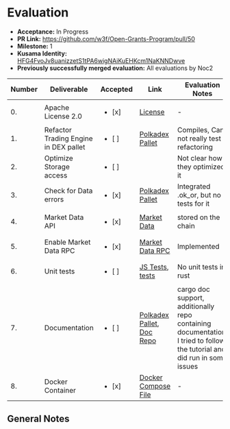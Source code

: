 # Evaluation

* **Acceptance:** In Progress
* **PR Link:** https://github.com/w3f/Open-Grants-Program/pull/50
* **Milestone:** 1
* **Kusama Identity:** [HFG4FvoJv8uanizzetS1tPA6wigNAiKuEHKcm1NaKNNDwve](https://polkascan.io/pre/kusama/account/HFG4FvoJv8uanizzetS1tPA6wigNAiKuEHKcm1NaKNNDwve)
* **Previously successfully merged evaluation:** All evaluations by Noc2

| Number | Deliverable | Accepted | Link | Evaluation Notes |
| ------------- | ------------- | ------------- | ------------- |------------- |
| 0. | Apache License 2.0 | <ul><li>[x] </li></ul>| [License](https://github.com/Polkadex-Substrate/Polkadex/blob/master/LICENSE)| - | 
| 1. | Refactor Trading Engine in DEX pallet |<ul><li>[ ] </li></ul>| [Polkadex Pallet](https://github.com/Polkadex-Substrate/Polkadex/blob/17f5d0faa079b1fadc44c24b784d430eaf8b037c/pallets/polkadex/src/lib.rs) | Compiles, Can not really test refactoring
| 2. | Optimize Storage access |<ul><li>[ ] </li></ul>|  | Not clear how they optimized it
| 3. | Check for Data errors |<ul><li>[x] </li></ul>| [Polkadex Pallet](https://github.com/Polkadex-Substrate/Polkadex/blob/17f5d0faa079b1fadc44c24b784d430eaf8b037c/pallets/polkadex/src/lib.rs) | Integrated .ok_or, but no tests for it
| 4. | Market Data API |<ul><li>[x] </li></ul>| [Market Data](https://github.com/Polkadex-Substrate/Polkadex/blob/17f5d0faa079b1fadc44c24b784d430eaf8b037c/pallets/polkadex/src/lib.rs#L113) |  stored on the chain 
| 5. | Enable Market Data RPC |<ul><li>[x] </li></ul>| [Market Data RPC](https://github.com/Polkadex-Substrate/Polkadex/blob/17f5d0faa079b1fadc44c24b784d430eaf8b037c/pallets/polkadex/rpc/src/lib.rs#L33) |  Implemented
| 6. | Unit tests  |<ul><li>[ ] </li></ul>| [JS Tests](https://github.com/Polkadex-Substrate/Polkadex/blob/17f5d0faa079b1fadc44c24b784d430eaf8b037c/tests/engine-tests/basic-tests.js), [tests](https://github.com/Polkadex-Substrate/Polkadex/blob/master/pallets/polkadex/src/lib.rs) | No unit tests in rust  
| 7. | Documentation |<ul><li>[ ] </li></ul>| [Polkadex Pallet](https://github.com/Polkadex-Substrate/Polkadex/blob/17f5d0faa079b1fadc44c24b784d430eaf8b037c/pallets/polkadex/src/lib.rs#L128), [Doc Repo](https://github.com/Polkadex-Substrate/Documentation) |  cargo doc support, additionally repo containing documentation, I tried to follow the tutorial and did run in some issues 
| 8. | Docker Container |<ul><li>[x] </li></ul>| [Docker Compose File](https://github.com/Polkadex-Substrate/Polkadex/blob/17f5d0faa079b1fadc44c24b784d430eaf8b037c/docker-compose.yml) | - |

## General Notes

